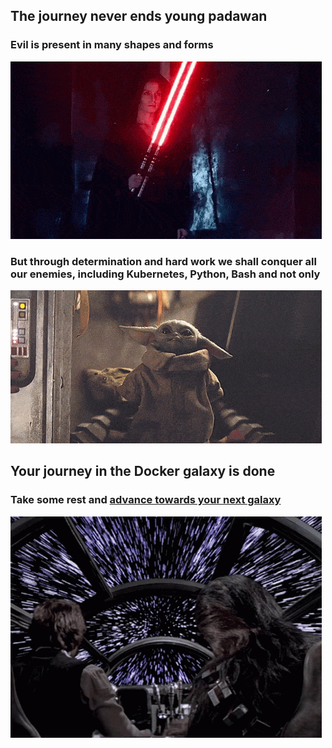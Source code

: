 ## The journey never ends young padawan
### Evil is present in many shapes and forms
![](../../media/module-5/ice-swords.gif)

### But through determination and hard work we shall conquer all our enemies, including Kubernetes, Python, Bash and not only
![](../../media/module-5/baby-yoda.gif)

## Your journey in the Docker galaxy is done
### Take some rest and [advance towards your next galaxy](https://www.youtube.com/watch?v=NUsmcRvp_nk)
![](../../media/module-5/star-wars-hyperspeed.gif)